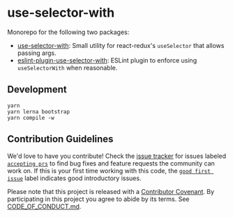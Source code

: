 # use-selector-with

Monorepo for the following two packages:

- [use-selector-with](https://npmjs.com/package/use-selector-with): Small utility for react-redux's `useSelector` that allows passing args.
- [eslint-plugin-use-selector-with](https://npmjs.com/package/eslint-plugin-use-selector-with): ESLint plugin to enforce using `useSelectorWith` when reasonable.

## Development

```shell
yarn
yarn lerna bootstrap
yarn compile -w
```

## Contribution Guidelines

We'd love to have you contribute!
Check the [issue tracker](https://github.com/Codecademy/use-selector-with/issues) for issues labeled [`accepting prs`](https://github.com/Codecademy/use-selector-with/labels/status%3A%20accepting%20prs) to find bug fixes and feature requests the community can work on.
If this is your first time working with this code, the [`good first issue`](https://github.com/Codecademy/use-selector-with/issues?utf8=%E2%9C%93&q=is%3Aissue+is%3Aopen+label%3A%22good+first+issue%22+) label indicates good introductory issues.

Please note that this project is released with a [Contributor Covenant](https://www.contributor-covenant.org).
By participating in this project you agree to abide by its terms.
See [CODE_OF_CONDUCT.md](./CODE_OF_CONDUCT.md).
